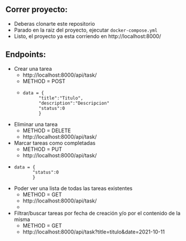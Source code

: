 
## Correr proyecto:

- Deberas clonarte este repositorio
- Parado en la raiz del proyecto, ejecutar `docker-compose.yml`
- Listo, el proyecto ya esta corriendo en http://localhost:8000/

## Endpoints:
- Crear una tarea
  - http://localhost:8000/api/task/ 
  - METHOD = POST
  -     data = {
              "title":"Titulo",
              "description":"Descripcion"
              "status":0
              }

- Eliminar una tarea
  - METHOD = DELETE
  - http://localhost:8000/api/task/<id> 
- Marcar tareas como completadas
  - METHOD = PUT
  - http://localhost:8000/api/task/<id> 
 -     data = {
              "status":0
              }

- Poder ver una lista de todas las tareas existentes
  -  METHOD = GET
  -  http://localhost:8000/api/task/
  -  
- Filtrar/buscar tareas por fecha de creación y/o por el contenido de la misma
  -  METHOD = GET
  -  http://localhost:8000/api/task?title=titulo&date=2021-10-11
